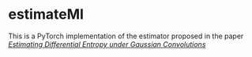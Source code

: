 # estimateMI

This is a PyTorch implementation of the estimator proposed in the paper [*Estimating Differential Entropy under Gaussian Convolutions*](https://arxiv.org/abs/1810.11589)